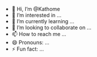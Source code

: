 - 👋 Hi, I’m @Kathome
- 👀 I’m interested in ...
- 🌱 I’m currently learning ...
- 💞️ I’m looking to collaborate on ...
- 📫 How to reach me ...
- 😄 Pronouns: ...
- ⚡ Fun fact: ...

<!---
Kathome/Kathome is a ✨ special ✨ repository because its `README.md` (this file) appears on your GitHub profile.
You can click the Preview link to take a look at your changes.
--->

